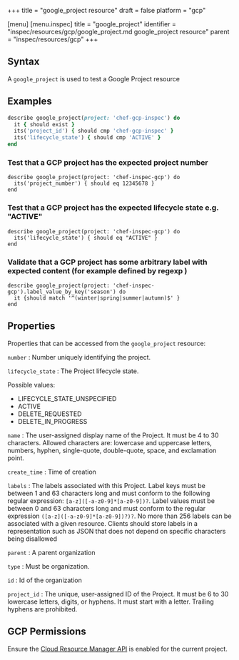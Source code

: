 +++
title = "google_project resource"
draft = false
platform = "gcp"

[menu]
  [menu.inspec]
    title = "google_project"
    identifier = "inspec/resources/gcp/google_project.md google_project resource"
    parent = "inspec/resources/gcp"
+++

## Syntax

A `google_project` is used to test a Google Project resource

## Examples

```ruby
describe google_project(project: 'chef-gcp-inspec') do
  it { should exist }
  its('project_id') { should cmp 'chef-gcp-inspec' }
  its('lifecycle_state') { should cmp 'ACTIVE' }
end
```

### Test that a GCP project has the expected project number

    describe google_project(project: 'chef-inspec-gcp') do
      its('project_number') { should eq 12345678 }
    end

### Test that a GCP project has the expected lifecycle state e.g. "ACTIVE"

    describe google_project(project: 'chef-inspec-gcp') do
      its('lifecycle_state') { should eq "ACTIVE" }
    end

### Validate that a GCP project has some arbitrary label with expected content (for example defined by regexp )

    describe google_project(project: 'chef-inspec-gcp').label_value_by_key('season') do
      it {should match '^(winter|spring|summer|autumn)$' }
    end

## Properties

Properties that can be accessed from the `google_project` resource:

`number`
: Number uniquely identifying the project.

`lifecycle_state`
: The Project lifecycle state.

  Possible values:

  - LIFECYCLE_STATE_UNSPECIFIED
  - ACTIVE
  - DELETE_REQUESTED
  - DELETE_IN_PROGRESS


`name`
: The user-assigned display name of the Project. It must be 4 to 30 characters. Allowed characters are: lowercase and uppercase letters, numbers, hyphen, single-quote, double-quote, space, and exclamation point.

`create_time`
: Time of creation

`labels`
: The labels associated with this Project. Label keys must be between 1 and 63 characters long and must conform to the following regular expression: `[a-z]([-a-z0-9]*[a-z0-9])?`. Label values must be between 0 and 63 characters long and must conform to the regular expression `([a-z]([-a-z0-9]*[a-z0-9])?)?`. No more than 256 labels can be associated with a given resource. Clients should store labels in a representation such as JSON that does not depend on specific characters being disallowed

`parent`
: A parent organization

  `type`
  : Must be organization.

  `id`
  : Id of the organization

`project_id`
: The unique, user-assigned ID of the Project. It must be 6 to 30 lowercase letters, digits, or hyphens. It must start with a letter. Trailing hyphens are prohibited.

## GCP Permissions

Ensure the [Cloud Resource Manager API](https://console.cloud.google.com/apis/library/cloudresourcemanager.googleapis.com/) is enabled for the current project.
